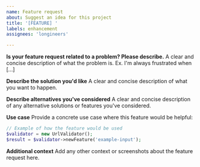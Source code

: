 ```yaml
---
name: Feature request
about: Suggest an idea for this project
title: '[FEATURE] '
labels: enhancement
assignees: 'longineers'

---
```


**Is your feature request related to a problem? Please describe.**
A clear and concise description of what the problem is. Ex. I'm always frustrated when [...]

**Describe the solution you'd like**
A clear and concise description of what you want to happen.

**Describe alternatives you've considered**
A clear and concise description of any alternative solutions or features you've considered.

**Use case**
Provide a concrete use case where this feature would be helpful:
```php
// Example of how the feature would be used
$validator = new UrlValidator();
$result = $validator->newFeature('example-input');
```

**Additional context**
Add any other context or screenshots about the feature request here.
